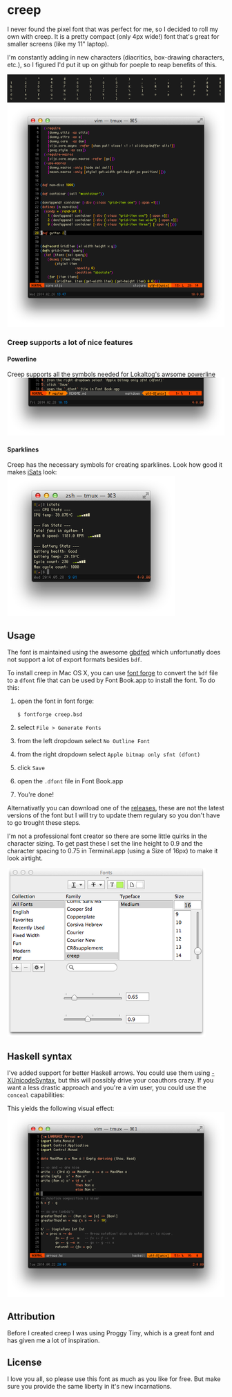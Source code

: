 creep
=====

I never found the pixel font that was perfect for me, so I decided to roll
my own with creep.  It is a pretty compact (only 4px wide!) font that's great
for smaller screens (like my 11" laptop).

I'm constantly adding in new characters (diacritics, box-drawing characters, etc.),
so I figured I'd put it up on github for poeple to reap benefits of this.

![screenshot1](screens/screen.png  "screenshot of the ASCII characters")
![screenshot2](screens/screen2.png "in the wild example")

### Creep supports a lot of nice features
#### Powerline
Creep supports all the symbols needed for Lokaltog's awsome [powerline](https://github.com/Lokaltog/powerline)
![powerline](screens/powerline.png "powerline screenshot")

#### Sparklines
Creep has the necessary symbols for creating sparklines.  Look how good it makes
[iSats](https://github.com/Chris911/iStats) look:
![powerline](screens/istats.png "powerline screenshot")

## Usage
The font is maintained using the awesome [gbdfed](http://sofia.nmsu.edu/~mleisher/Software/gbdfed/) 
which unfortunatly does not support a lot of export formats besides `bdf`.

To install creep in Mac OS X, you can use [font forge](http://fontforge.org/) to convert the `bdf`
file to a `dfont` file that can be used by Font Book.app to install the font.  To do this:

1. open the font in font forge:

   ```shell
   $ fontforge creep.bsd
   ```
2. select `File > Generate Fonts`
3. from the left dropdown select `No Outline Font`
4. from the right dropdown select `Apple bitmap only sfnt (dfont)`
5. click `Save`
6. open the `.dfont` file in Font Book.app
7. You're done!

Alternativatly you can download one of the [releases](https://github.com/romeovs/creep/releases),
these are not the latest versions of the font but I will try to update them regulary so you don't
have to go trought these steps.

I'm not a professional font creator so there are some little quirks in the character
sizing.  To get past these I set the line height to 0.9 and the character spacing
to 0.75 in Terminal.app (using a Size of 16px) to make it look airtight.

![terminal](screens/info.png "Terminal.app settings")

## Haskell syntax
I've added support for better Haskell arrows.  You could use them using
[-XUnicodeSyntax](http://www.haskell.org/ghc/docs/7.4.1/html/users_guide/syntax-extns.html#unicode-syntax),
but this will possibly drive your coauthors crazy.  If you want a less drastic
approach and you're a vim user, you could use the `conceal` capabilities:

This yields the following visual effect:
![haskell](screens/haskell.png "haskell screenshot")


## Attribution
Before I created creep I was using Proggy Tiny, which is a great font
and has given me a lot of inspiration.

## License
I love you all, so please use this font as much as you like for free.  But make sure you provide the
same liberty in it's new incarnations.

